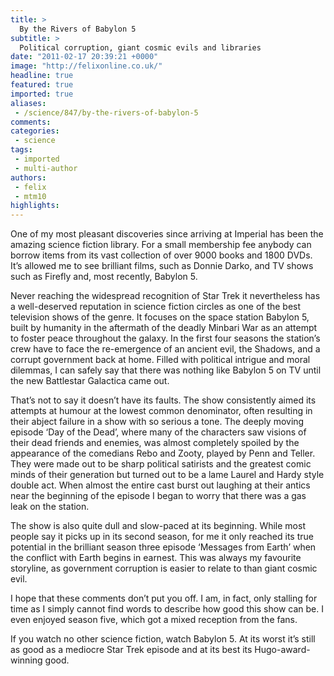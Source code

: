 ```yaml
---
title: >
  By the Rivers of Babylon 5
subtitle: >
  Political corruption, giant cosmic evils and libraries
date: "2011-02-17 20:39:21 +0000"
image: "http://felixonline.co.uk/"
headline: true
featured: true
imported: true
aliases:
 - /science/847/by-the-rivers-of-babylon-5
comments:
categories:
 - science
tags:
 - imported
 - multi-author
authors:
 - felix
 - mtm10
highlights:
---
```


One of my most pleasant discoveries since arriving at Imperial has been the amazing science fiction library. For a small membership fee anybody can borrow items from its vast collection of over 9000 books and 1800 DVDs. It’s allowed me to see brilliant films, such as Donnie Darko, and TV shows such as Firefly and, most recently, Babylon 5.

Never reaching the widespread recognition of Star Trek it nevertheless has a well-deserved reputation in science fiction circles as one of the best television shows of the genre. It focuses on the space station Babylon 5, built by humanity in the aftermath of the deadly Minbari War as an attempt to foster peace throughout the galaxy. In the first four seasons the station’s crew have to face the re-emergence of an ancient evil, the Shadows, and a corrupt government back at home. Filled with political intrigue and moral dilemmas, I can safely say that there was nothing like Babylon 5 on TV until the new Battlestar Galactica came out.

That’s not to say it doesn’t have its faults. The show consistently aimed its attempts at humour at the lowest common denominator, often resulting in their abject failure in a show with so serious a tone. The deeply moving episode ‘Day of the Dead’, where many of the characters saw visions of their dead friends and enemies, was almost completely spoiled by the appearance of the comedians Rebo and Zooty, played by Penn and Teller. They were made out to be sharp political satirists and the greatest comic minds of their generation but turned out to be a lame Laurel and Hardy style double act. When almost the entire cast burst out laughing at their antics near the beginning of the episode I began to worry that there was a gas leak on the station.

The show is also quite dull and slow-paced at its beginning. While most people say it picks up in its second season, for me it only reached its true potential in the brilliant season three episode ‘Messages from Earth’ when the conflict with Earth begins in earnest. This was always my favourite storyline, as government corruption is easier to relate to than giant cosmic evil.

I hope that these comments don’t put you off. I am, in fact, only stalling for time as I simply cannot find words to describe how good this show can be. I even enjoyed season five, which got a mixed reception from the fans.

If you watch no other science fiction, watch Babylon 5. At its worst it’s still as good as a mediocre Star Trek episode and at its best its Hugo-award-winning good.
